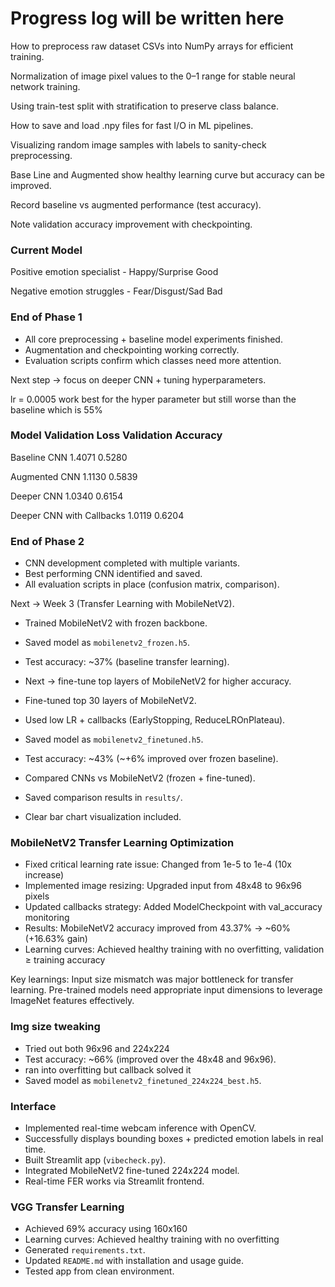 # Progress log will be written here


How to preprocess raw dataset CSVs into NumPy arrays for efficient training.

Normalization of image pixel values to the 0–1 range for stable neural network training.

Using train-test split with stratification to preserve class balance.

How to save and load .npy files for fast I/O in ML pipelines.

Visualizing random image samples with labels to sanity-check preprocessing.

Base Line and Augmented show healthy learning curve but accuracy can be improved.

Record baseline vs augmented performance (test accuracy).

Note validation accuracy improvement with checkpointing.

### Current Model

Positive emotion specialist - Happy/Surprise Good 

Negative emotion struggles - Fear/Disgust/Sad Bad

### End of Phase 1 
- All core preprocessing + baseline model experiments finished.  
- Augmentation and checkpointing working correctly.  
- Evaluation scripts confirm which classes need more attention.  

Next step → focus on deeper CNN + tuning hyperparameters.


lr = 0.0005 work best for the hyper parameter but still worse than the baseline which is 55% 


### Model	Validation Loss	Validation Accuracy

Baseline CNN	1.4071	0.5280

Augmented CNN	1.1130	0.5839

Deeper CNN	1.0340	0.6154

Deeper CNN with Callbacks	1.0119	0.6204


### End of Phase 2  
- CNN development completed with multiple variants.  
- Best performing CNN identified and saved.  
- All evaluation scripts in place (confusion matrix, comparison).  

Next → Week 3 (Transfer Learning with MobileNetV2).  
 
- Trained MobileNetV2 with frozen backbone.  
- Saved model as `mobilenetv2_frozen.h5`.  
- Test accuracy: ~37% (baseline transfer learning).  
- Next → fine-tune top layers of MobileNetV2 for higher accuracy.

- Fine-tuned top 30 layers of MobileNetV2.  
- Used low LR + callbacks (EarlyStopping, ReduceLROnPlateau).  
- Saved model as `mobilenetv2_finetuned.h5`.  
- Test accuracy: ~43% (~+6% improved over frozen baseline).  

 
- Compared CNNs vs MobileNetV2 (frozen + fine-tuned).  
- Saved comparison results in `results/`.  
- Clear bar chart visualization included.

### MobileNetV2 Transfer Learning Optimization

- Fixed critical learning rate issue: Changed from 1e-5 to 1e-4 (10x increase)
- Implemented image resizing: Upgraded input from 48x48 to 96x96 pixels
- Updated callbacks strategy: Added ModelCheckpoint with val_accuracy monitoring
- Results: MobileNetV2 accuracy improved from 43.37% → ~60% (+16.63% gain)
- Learning curves: Achieved healthy training with no overfitting, validation ≥ training accuracy

Key learnings: Input size mismatch was major bottleneck for transfer learning. Pre-trained models need appropriate input dimensions to leverage ImageNet features effectively.

### Img size tweaking  
- Tried out both 96x96 and 224x224  
- Test accuracy: ~66% (improved over the 48x48 and 96x96).
- ran into overfitting but callback solved it
- Saved model as `mobilenetv2_finetuned_224x224_best.h5`.

### Interface
- Implemented real-time webcam inference with OpenCV.  
- Successfully displays bounding boxes + predicted emotion labels in real time.  
- Built Streamlit app (`vibecheck.py`). 
- Integrated MobileNetV2 fine-tuned 224x224 model.  
- Real-time FER works via Streamlit frontend.  

### VGG Transfer Learning
- Achieved 69% accuracy using 160x160
- Learning curves: Achieved healthy training with no overfitting
- Generated `requirements.txt`.  
- Updated `README.md` with installation and usage guide.  
- Tested app from clean environment.  

 

